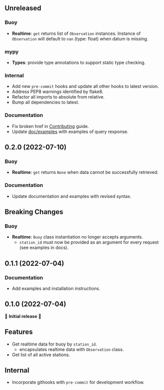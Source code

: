 ## Unreleased

### Buoy

- **Realtime**: `get` returns list of `Observation` instances. Instance of `Observation` will default to `nan` (type: float) when datum is missing.

### mypy

- **Types**: provide type annotations to support static type checking.

### Internal

- Add new `pre-commit` hooks and update all other hooks to latest version.
- Address PEP8 warnings identified by flake8.
- Refactor all imports to absolute from relative.
- Bump all dependencies to latest.

### Documentation

- Fix broken href in [Contributing](./docs/CONTRIBUTING.md#guidelines) guide.
- Update [doc/examples](./docs/examples/) with examples of query response.

## 0.2.0 (2022-07-10)

### Buoy

- **Realtime**: `get` returns `None` when data cannot be successfully retrieved.

### Documentation

- Update documentation and examples with revised syntax.

## Breaking Changes

### Buoy

- **Realtime**: `Buoy` class instantiation no longer accepts arguments.
  - `station_id` must now be provided as an argument for every request (see examples in docs).

## 0.1.1 (2022-07-04)

### Documentation

- Add examples and installation instructions.

## 0.1.0 (2022-07-04)

🎉 **Initial release** 🎉

## Features

- Get realtime data for buoy by `station_id`.
  - encapsulates realtime data with `Observation` class.
- Get list of all active stations.

## Internal

- Incorporate githooks with `pre-commit` for development workflow.
